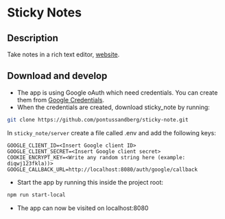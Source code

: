 # Sticky Notes

## Description
Take notes in a rich text editor, [website](https://www.stickynote.app).

## Download and develop
* The app is using Google oAuth which need credentials. You can create them from [Google Credentials](https://console.developers.google.com/apis/credentials).
* When the credentials are created, download sticky_note by running:
```bash
git clone https://github.com/pontussandberg/sticky-note.git
```
In `sticky_note/server` create a file called .env and add the following keys:
```
GOOGLE_CLIENT_ID=<Insert Google client ID>
GOOGLE_CLIENT_SECRET=<Insert Google client secret>
COOKIE_ENCRYPT_KEY=<Write any random string here (example: diqwj123fkla))>
GOOGLE_CALLBACK_URL=http://localhost:8080/auth/google/callback
```
* Start the app by running this inside the project root:
```bash
npm run start-local
```
* The app can now be visited on localhost:8080
